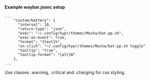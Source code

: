 **Example waybar.jsonc setup**

```
...
    "custom/battery": {
      "interval": 10,
      "return-type": "json",
      "exec": "~/.config/hypr/themes/Mocha/bat-pp.sh",
      "exec-on-event": true,
      "format": "{text}%",
      "on-click": "~/.config/hypr/themes/Mocha/bat-pp.sh toggle"
      "tooltip": "true",
      "tooltip-format": "{alt}W"
    },
...
```

Use classes .warning, .critical and .charging for css styling.
